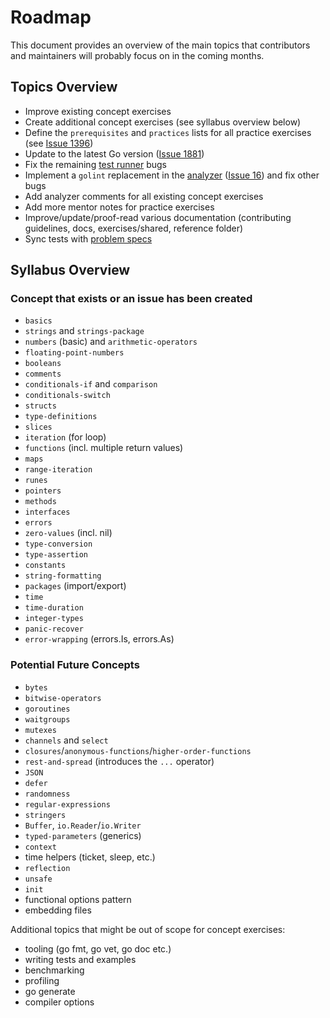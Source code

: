 # Roadmap

This document provides an overview of the main topics that contributors and maintainers will probably focus on in the coming months.

## Topics Overview

- Improve existing concept exercises
- Create additional concept exercises (see syllabus overview below)
- Define the `prerequisites` and `practices` lists for all practice exercises (see [Issue 1396](https://github.com/exercism/go/issues/1396))
- Update to the latest Go version ([Issue 1881](https://github.com/exercism/go/issues/1881))
- Fix the remaining [test runner](https://github.com/exercism/go-test-runner/) bugs
- Implement a `golint` replacement in the [analyzer](https://github.com/exercism/go-analyzer/) ([Issue 16](https://github.com/exercism/go-analyzer/issues/16)) and fix other bugs
- Add analyzer comments for all existing concept exercises
- Add more mentor notes for practice exercises
- Improve/update/proof-read various documentation (contributing guidelines, docs, exercises/shared, reference folder)
- Sync tests with [problem specs](https://github.com/exercism/problem-specifications)

## Syllabus Overview

### Concept that exists or an issue has been created

- `basics`
- `strings` and `strings-package`
- `numbers` (basic) and `arithmetic-operators`
- `floating-point-numbers`
- `booleans`
- `comments`
- `conditionals-if` and `comparison`
- `conditionals-switch`
- `structs`
- `type-definitions`
- `slices`
- `iteration` (for loop)
- `functions` (incl. multiple return values)
- `maps`
- `range-iteration`
- `runes`
- `pointers`
- `methods`
- `interfaces`
- `errors`
- `zero-values` (incl. nil)
- `type-conversion`
- `type-assertion`
- `constants`
- `string-formatting`
- `packages` (import/export)
- `time`
- `time-duration`
- `integer-types`
- `panic-recover`
- `error-wrapping` (errors.Is, errors.As)

### Potential Future Concepts

- `bytes`
- `bitwise-operators`
- `goroutines`
- `waitgroups`
- `mutexes`
- `channels` and `select`
- `closures`/`anonymous-functions`/`higher-order-functions`
- `rest-and-spread` (introduces the `...` operator)
- `JSON`
- `defer`
- `randomness`
- `regular-expressions`
- `stringers`
- `Buffer`, `io.Reader`/`io.Writer`
- `typed-parameters` (generics)
- `context`
- time helpers (ticket, sleep, etc.)
- `reflection`
- `unsafe`
- `init`
- functional options pattern
- embedding files

Additional topics that might be out of scope for concept exercises:

- tooling (go fmt, go vet, go doc etc.)
- writing tests and examples
- benchmarking
- profiling
- go generate
- compiler options
